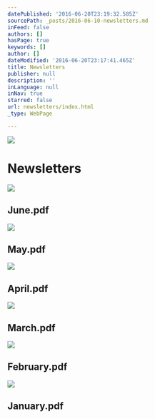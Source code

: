 ```yaml
---
datePublished: '2016-06-20T23:19:32.585Z'
sourcePath: _posts/2016-06-10-newsletters.md
inFeed: false
authors: []
hasPage: true
keywords: []
author: []
dateModified: '2016-06-20T23:17:41.465Z'
title: Newsletters
publisher: null
description: ''
inLanguage: null
inNav: true
starred: false
url: newsletters/index.html
_type: WebPage

---
```

![](https://s3-us-west-2.amazonaws.com/the-grid-img/p/ce2c68815e2649ee1efb30e98fe7f59ab8e6c711.jpg)

# Newsletters

<article style=""><img src="https://s3-us-west-2.amazonaws.com/the-grid-img/p/0e6d1ecbf2b2fadfb22e82c385860e28c2dc531e.jpg" /><h1>June.pdf</h1></article>

<article style=""><img src="https://s3-us-west-2.amazonaws.com/the-grid-img/p/99f79f41d5fbc83474f65f536140fa5b90c12fc8.jpg" /><h1>May.pdf</h1></article>

<article style=""><img src="https://s3-us-west-2.amazonaws.com/the-grid-img/p/4eecb8e1e2ea92a3bdc1d0440c1ae77f23d62861.jpg" /><h1>April.pdf</h1></article>

<article style=""><img src="https://s3-us-west-2.amazonaws.com/the-grid-img/p/c77df714ef1a3ef9c2b18cd8709e949907e80475.jpg" /><h1>March.pdf</h1></article>

<article style=""><img src="https://s3-us-west-2.amazonaws.com/the-grid-img/p/9b72c9847c980effc16afb5e298bbe527e7bc9df.jpg" /><h1>February.pdf</h1></article>

<article style=""><img src="https://s3-us-west-2.amazonaws.com/the-grid-img/p/ffa13d2809a5962604816b891beb4041e76d0faa.jpg" /><h1>January.pdf</h1></article>
